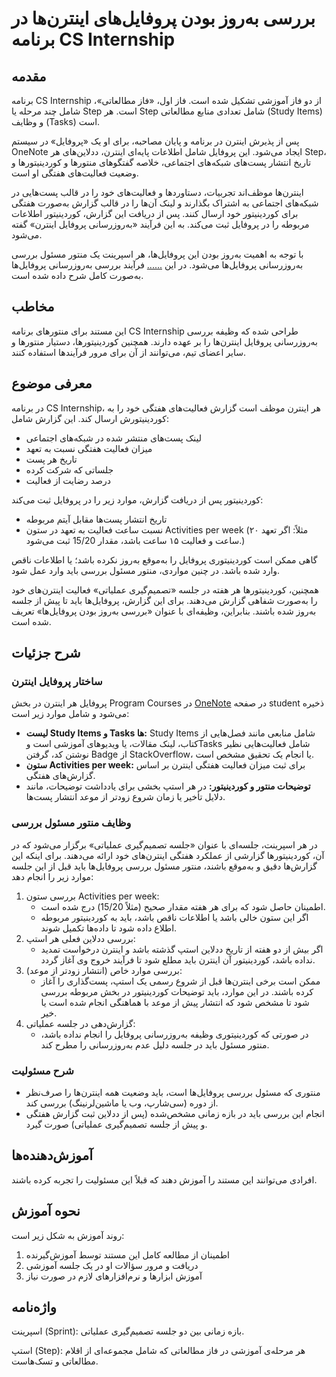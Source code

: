 # بررسی به‌روز بودن پروفایل‌های‌ اینترن‌ها در برنامه CS Internship


## مقدمه

برنامه CS Internship از دو فاز آموزشی تشکیل شده است. فاز اول، «فاز مطالعاتی»، شامل چند مرحله یا Step است. هر Step شامل تعدادی منابع مطالعاتی (Study Items) و وظایف (Tasks) است.

پس از پذیرش اینترن در برنامه و پایان مصاحبه، برای او یک «پروفایل» در سیستم OneNote ایجاد می‌شود. این پروفایل شامل اطلاعات پایه‌ای اینترن، ددلاین‌های هر Step، تاریخ انتشار پست‌های شبکه‌های اجتماعی، خلاصه گفتگوهای منتورها و کوردینیتورها و وضعیت فعالیت‌های هفتگی او است.

اینترن‌ها موظف‌اند تجربیات، دستاوردها و فعالیت‌های خود را در قالب پست‌هایی در شبکه‌های اجتماعی به اشتراک بگذارند و لینک آن‌ها را در قالب گزارش به‌صورت هفتگی برای کوردینیتور خود ارسال کنند. پس از دریافت این گزارش، کوردینیتور اطلاعات مربوطه را در پروفایل ثبت می‌کند. به این فرآیند «به‌روزرسانی پروفایل اینترن» گفته می‌شود.

با توجه به اهمیت به‌روز بودن این پروفایل‌ها، هر اسپرینت یک منتور مسئول بررسی به‌روزرسانی پروفایل‌ها می‌شود. در این [......]() فرآیند بررسی به‌روزرسانی پروفایل‌ها به‌صورت کامل شرح داده شده است.

## مخاطب

این مستند برای منتورهای برنامه CS Internship طراحی شده که وظیفه بررسی به‌روزرسانی پروفایل اینترن‌ها را بر عهده دارند. همچنین کوردینیتورها، دستیار منتورها و سایر اعضای تیم، می‌توانند از آن برای مرور فرآیندها استفاده کنند.


## معرفی موضوع

در برنامه CS Internship، هر اینترن موظف است گزارش فعالیت‌های هفتگی خود را به کوردینیتورش ارسال کند. این گزارش شامل:
- لینک پست‌های منتشر شده در شبکه‌های اجتماعی
- میزان فعالیت هفتگی نسبت به تعهد
- تاریخ هر پست
- جلساتی که شرکت کرده
- درصد رضایت از فعالیت

کوردینیتور پس از دریافت گزارش، موارد زیر را در پروفایل ثبت می‌کند:
- تاریخ انتشار پست‌ها مقابل آیتم مربوطه
- نسبت ساعت فعالیت به تعهد در ستون Activities per week
(مثلاً: اگر تعهد ۲۰ ساعت و فعالیت ۱۵ ساعت باشد، مقدار 15/20 ثبت می‌شود.)

گاهی ممکن است کوردینیتوری پروفایل را به‌موقع به‌روز نکرده باشد؛ یا اطلاعات ناقص وارد شده باشد. در چنین مواردی، منتور مسئول بررسی باید وارد عمل شود.

همچنین، کوردینیتورها هر هفته در جلسه «تصمیم‌گیری عملیاتی» فعالیت اینترن‌های خود را به‌صورت شفاهی گزارش می‌دهند. برای این گزارش، پروفایل‌ها باید تا پیش از جلسه به‌روز شده باشند. بنابراین، وظیفه‌ای با عنوان «بررسی به‌روز بودن پروفایل‌ها» تعریف شده است.

## شرح جزئیات

### ساختار پروفایل اینترن

پروفایل هر اینترن در بخش Program Courses در [OneNote](https://onedrive.live.com/view.aspx?resid=A9B215A332F3E600%21392628&id=documents&wd=target%28Program%20Courses%29) در صفحه student ذخیره می‌شود و شامل موارد زیر است:
- **لیست Study Items و Tasks ها:** Study Items شامل منابعی مانند فصل‌هایی از کتاب، لینک مقالات، یا ویدیوهای آموزشی است وTasks شامل فعالیت‌هایی نظیر نوشتن کد، گرفتن Badge از StackOverflow، یا انجام یک تحقیق مشخص است.
- **ستون Activities per week:** برای ثبت میزان فعالیت هفتگی اینترن بر اساس گزارش‌های هفتگی.
- **توضیحات منتور و کوردینیتور:** در هر استپ بخشی برای یادداشت توضیحات، مانند دلایل تأخیر یا زمان شروع زودتر از موعد انتشار پست‌ها.

### وظایف منتور مسئول بررسی
  
در هر اسپرینت، جلسه‌ای با عنوان «جلسه تصمیم‌گیری عملیاتی» برگزار می‌شود که در آن، کوردینیتورها گزارشی از عملکرد هفتگی اینترن‌های خود ارائه می‌دهند. برای اینکه این گزارش‌ها دقیق و به‌موقع باشند، منتور مسئول بررسی پروفایل‌ها باید قبل از این جلسه موارد زیر را انجام دهد:
1. بررسی ستون Activities per week:
   - اطمینان حاصل شود که برای هر هفته مقدار صحیح (مثلاً 15/20) درج شده است.
   - اگر این ستون خالی باشد یا اطلاعات ناقص باشد، باید به کوردینیتور مربوطه اطلاع داده شود تا داده‌ها تکمیل شوند.
2. بررسی ددلاین فعلی هر استپ:
      - اگر بیش از دو هفته از تاریخ ددلاین استپ گذشته باشد و اینترن درخواست تمدید نداده باشد، کوردینیتور آن اینترن باید مطلع شود تا فرآیند خروج وی آغاز گردد.
3. بررسی موارد خاص (انتشار زودتر از موعد):
   - ممکن است برخی اینترن‌ها قبل از شروع رسمی یک استپ، پست‌گذاری را آغاز کرده باشند. در این موارد، باید توضیحات کوردینیتور در بخش مربوطه بررسی شود تا مشخص شود که انتشار پیش از موعد با هماهنگی انجام شده است یا خیر.
4. گزارش‌دهی در جلسه عملیاتی:
   - در صورتی که کوردینیتوری وظیفه به‌روزرسانی پروفایل را انجام نداده باشد، منتور مسئول باید در جلسه دلیل عدم به‌روزرسانی را مطرح کند.

### شرح مسئولیت
- منتوری که مسئول بررسی پروفایل‌ها است، باید وضعیت همه اینترن‌ها را صرف‌نظر از دوره (سی‌شارپ، وب یا ماشین‌لرنینگ) بررسی کند.
- انجام این بررسی باید در بازه زمانی مشخص‌شده (پس از ددلاین ثبت گزارش هفتگی و پیش از جلسه تصمیم‌گیری عملیاتی) صورت گیرد.

## آموزش‌دهنده‌ها
 افرادی می‌توانند این مستند را آموزش دهند که قبلاً این مسئولیت را تجربه کرده باشند.

## نحوه‌ آموزش

روند آموزش به شکل زیر است:
1. اطمینان از مطالعه کامل این مستند توسط آموزش‌گیرنده
2. دریافت و مرور سؤالات او در یک جلسه آموزشی
3. آموزش ابزارها و نرم‌افزارهای لازم در صورت نیاز

## واژه‌نامه

اسپرینت (Sprint): بازه زمانی بین دو جلسه تصمیم‌گیری عملیاتی.

استپ (Step): هر مرحله‌ی آموزشی در فاز مطالعاتی که شامل مجموعه‌ای از اقلام مطالعاتی و تسک‌هاست.

